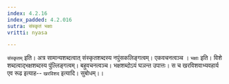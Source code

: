 ```yaml
---
index: 4.2.16
index_padded: 4.2.016
sutra: संस्कृतं भक्षाः
vritti: nyasa

---
```

`संस्कृतम्` इति। अत्र सामान्यशब्दत्वात् संस्कृतशब्दस्य नपुंसकलिङ्गत्वम्। एकवचनत्वञ्च । `भक्षाः` इति। विशे शब्दत्वाद्भक्षशब्दस्य पुंल्लिङ्गत्वम्। बहुवचनत्वञ्च। भक्षशब्दोऽयं घञन्त उपात्तः। स च खरविशवाभ्यवहार्य एव रूढ इत्याह-- `खरविशद` इत्यादि। सुबोधम्।।